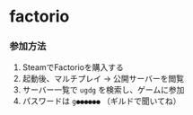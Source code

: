# factorio

### 参加方法

1. SteamでFactorioを購入する
1. 起動後、マルチプレイ -> 公開サーバーを閲覧
1. サーバー一覧で `ugdg` を検索し、ゲームに参加
1. パスワードは `g●●●●●●` （ギルドで聞いてね）


